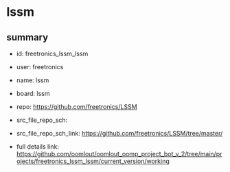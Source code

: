 # lssm
 
## summary 
* id: freetronics_lssm_lssm
* user: freetronics
* name: lssm
* board: lssm
* repo: https://github.com/freetronics/LSSM



* src_file_repo_sch: 
* src_file_repo_sch_link: https://github.com/freetronics/LSSM/tree/master/
* full details link: https://github.com/oomlout/oomlout_oomp_project_bot_v_2/tree/main/projects/freetronics_lssm_lssm/current_version/working  







